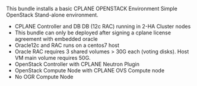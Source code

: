 This bundle installs a basic CPLANE OPENSTACK Environment
Simple OpenStack Stand-alone environment.
- CPLANE Controller and DB DB (12c RAC) running in 2-HA Cluster nodes 
- This bundle can only be deployed after signing a cplane license agreement with embedded oracle
- Oracle12c and RAC runs on a centos7 host
- Oracle RAC requires 3 shared volumes > 30G each (voting disks).  Host VM main volume requires 50G.   
- OpenStack Controller with CPLANE Neutron Plugin
- OpenStack Compute Node with CPLANE OVS Compute node
- No OGR Compute Node
